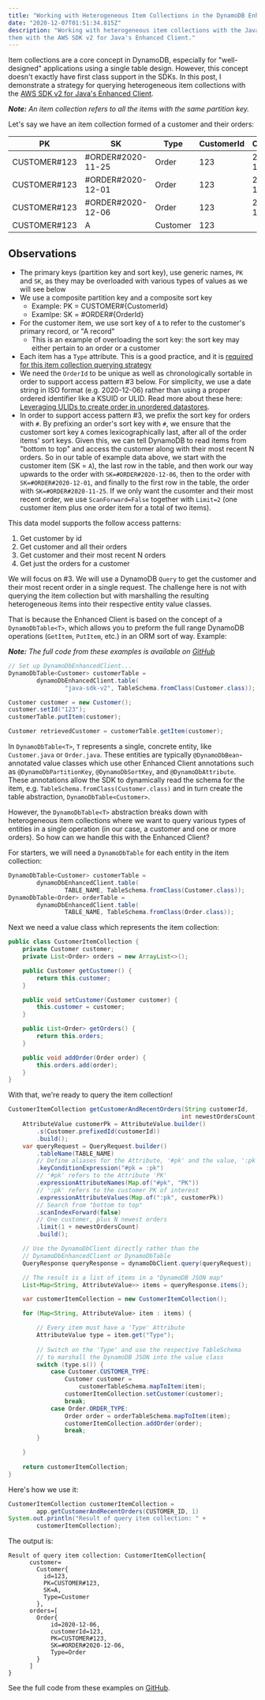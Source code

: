 ```yaml
---
title: "Working with Heterogeneous Item Collections in the DynamoDB Enhanced Client for Java" 
date: "2020-12-07T01:51:34.815Z"
description: "Working with heterogeneous item collections with the Java SDKs can be tricky. Here we see how to handle 
them with the AWS SDK v2 for Java's Enhanced Client."
---
```


Item collections are a core concept in DynamoDB, especially for "well-designed" applications using a single table 
design. However, this concept doesn't exactly have first class support in the SDKs. In this post, I demonstrate a 
strategy for querying heterogeneous item collections with the 
[AWS SDK v2 for Java's Enhanced Client](https://github.com/aws/aws-sdk-java-v2/tree/master/services-custom/dynamodb-enhanced).

_**Note:** An item collection refers to all the items with the same partition key._

Let's say we have an item collection formed of a customer and their orders:

PK | SK | Type | CustomerId | OrderId
---|----|------|------------|--------
CUSTOMER#123|#ORDER#2020-11-25|Order|123|2020-11-25
CUSTOMER#123|#ORDER#2020-12-01|Order|123|2020-12-01
CUSTOMER#123|#ORDER#2020-12-06|Order|123|2020-12-06
CUSTOMER#123|A|Customer|123|

## Observations

- The primary keys (partition key and sort key), use generic names, `PK` and `SK`, as they may be overloaded with various 
  types of values as we will see below
- We use a composite partition key and a composite sort key
    - Example: PK = CUSTOMER#{CustomerId}
    - Examlpe: SK = #ORDER#{OrderId}
- For the customer item, we use sort key of `A` to refer to the customer's primary record, or "A record"
    - This is an example of overloading the sort key: the sort key may either pertain to an 
      order or a customer
- Each item has a `Type` attribute. This is a good practice, and it is <u>required for this item collection querying strategy</u>
- We need the `OrderId` to be unique as well as chronologically sortable in order to support access pattern #3 below. 
  For simplicity, we use a date string in ISO format (e.g. 2020-12-06) rather than using a proper ordered 
  identifier like a KSUID or ULID. Read more about these here: 
  [Leveraging ULIDs to create order in unordered datastores](https://www.trek10.com/blog/leveraging-ulids-to-create-order-in-unordered-datastores).
- In order to support access pattern #3, we prefix the sort key for orders with `#`. By prefixing an order's 
  sort key with `#`, we ensure that the customer sort key `A` comes lexicographically last, after
  all of the order items' sort keys. Given this, we can tell DynamoDB to read items from "bottom to top" and access the customer
  along with their most recent N orders. So in our table of example data above, we start with the
  customer item (SK = `A`), the last row in the table, and then work our way upwards to the order with `SK=#ORDER#2020-12-06`,
  then to the order with `SK=#ORDER#2020-12-01`, and finally to the first row in the table, the order
  with `SK=#ORDER#2020-11-25`. If we only want the cusomter and their most
  recent order, we use `ScanForward=False` together with `Limit=2` (one customer item plus one order item for a 
  total of two items).

This data model supports the follow access patterns:

1. Get customer by id
1. Get customer and all their orders
1. Get customer and their most recent N orders
1. Get just the orders for a customer
   
We will focus on #3. We will use a DynamoDB `Query` to get the customer and their most recent order in a single request. 
The challenge here is not with querying the item collection but with marshalling the resulting heterogeneous items 
into their respective entity value classes.

That is because the Enhanced Client is based on the concept of a `DynamoDbTable<T>`, which allows you to preform the 
full range DynamoDB operations (`GetItem`, `PutItem`, etc.) in an ORM sort of way. Example:

_**Note:** The full code from these examples is available on [GitHub](https://github.com/helloworldless/dynamodb-java-sdk-v2)_

```java
// Set up DynamoDbEnhancedClient...
DynamoDbTable<Customer> customerTable = 
        dynamoDbEnhancedClient.table(
                "java-sdk-v2", TableSchema.fromClass(Customer.class));

Customer customer = new Customer();
customer.setId("123");
customerTable.putItem(customer);

Customer retrievedCustomer = customerTable.getItem(customer);
```

In `DynamoDbTable<T>`, `T` represents a single, concrete entity, like `Customer.java` or `Order.java`. 
These entities are typically `@DynamoDbBean`-annotated value classes which use other Enhanced Client annotations such 
as `@DynamoDbPartitionKey`, `@DynamoDbSortKey`, and `@DynamoDbAttribute`.  
These annotations allow the SDK to dynamically read the schema for the item, 
e.g. `TableSchema.fromClass(Customer.class)` and in turn create the table abstraction, `DynamoDbTable<Customer>`. 

However, the `DynamoDbTable<T>` abstraction 
breaks down with heterogeneous item collections where we want to query various types of entities in a single operation 
(in our case, a customer and one or more orders). So how can 
we handle this with the Enhanced Client?

For starters, we will need a `DynamoDbTable` for each entity in the item collection:

```java
DynamoDbTable<Customer> customerTable = 
        dynamoDbEnhancedClient.table(
                TABLE_NAME, TableSchema.fromClass(Customer.class));
DynamoDbTable<Order> orderTable = 
        dynamoDbEnhancedClient.table(
                TABLE_NAME, TableSchema.fromClass(Order.class));
```

Next we need a value class which represents the item collection:

```java
public class CustomerItemCollection {
    private Customer customer;
    private List<Order> orders = new ArrayList<>();

    public Customer getCustomer() {
        return this.customer;
    }

    public void setCustomer(Customer customer) {
        this.customer = customer;
    }

    public List<Order> getOrders() {
        return this.orders;
    }

    public void addOrder(Order order) {
        this.orders.add(order);
    }
}
```

With that, we're ready to query the item collection!

```java
CustomerItemCollection getCustomerAndRecentOrders(String customerId, 
                                                 int newestOrdersCount) {
    AttributeValue customerPk = AttributeValue.builder()
        .s(Customer.prefixedId(customerId))
        .build();
    var queryRequest = QueryRequest.builder()
        .tableName(TABLE_NAME)
        // Define aliases for the Attribute, '#pk' and the value, ':pk'
        .keyConditionExpression("#pk = :pk")
        // '#pk' refers to the Attribute 'PK'
        .expressionAttributeNames(Map.of("#pk", "PK"))
        // ':pk' refers to the customer PK of interest
        .expressionAttributeValues(Map.of(":pk", customerPk))
        // Search from "bottom to top"
        .scanIndexForward(false)
        // One customer, plus N newest orders
        .limit(1 + newestOrdersCount)
        .build();

    // Use the DynamoDbClient directly rather than the
    // DynamoDbEnhancedClient or DynamoDbTable
    QueryResponse queryResponse = dynamoDbClient.query(queryRequest);

    // The result is a list of items in a "DynamoDB JSON map"
    List<Map<String, AttributeValue>> items = queryResponse.items();

    var customerItemCollection = new CustomerItemCollection();

    for (Map<String, AttributeValue> item : items) {

        // Every item must have a 'Type' Attribute
        AttributeValue type = item.get("Type");
    
        // Switch on the 'Type' and use the respective TableSchema 
        // to marshall the DynamoDB JSON into the value class
        switch (type.s()) {
            case Customer.CUSTOMER_TYPE:
                Customer customer = 
                    customerTableSchema.mapToItem(item);
                customerItemCollection.setCustomer(customer);
                break;
            case Order.ORDER_TYPE:
                Order order = orderTableSchema.mapToItem(item);
                customerItemCollection.addOrder(order);
                break;
        }

    }
    
    return customerItemCollection;
}
```

Here's how we use it: 

```java
CustomerItemCollection customerItemCollection =
        app.getCustomerAndRecentOrders(CUSTOMER_ID, 1)
System.out.println("Result of query item collection: " + 
        customerItemCollection);
```

The output is:

```text
Result of query item collection: CustomerItemCollection{
      customer=
        Customer{
          id=123, 
          PK=CUSTOMER#123, 
          SK=A, 
          Type=Customer
        }, 
      orders=[
        Order{
            id=2020-12-06, 
            customerId=123, 
            PK=CUSTOMER#123, 
            SK=#ORDER#2020-12-06, 
            Type=Order
        }
      ]
}
```

See the full code from these examples on [GitHub](https://github.com/helloworldless/dynamodb-java-sdk-v2).
